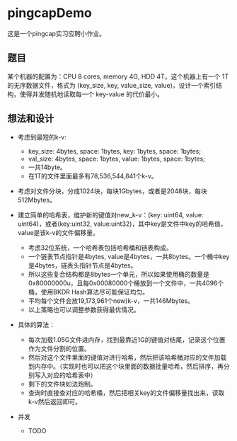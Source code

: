 # pingcapDemo

这是一个pingcap实习应聘小作业。
## 题目

某个机器的配置为：CPU 8 cores, memory 4G, HDD 4T，这个机器上有一个 1T 的无序数据文件，格式为 (key_size, key, value_size, value)，设计一个索引结构，使得并发随机地读取每一个 key-value 的代价最小。

## 想法和设计

- 考虑到最短的k-v: 
  - key_size: 4bytes, space: 1bytes, key: 1bytes, space: 1bytes;
  - val_size: 4bytes, space: 1bytes, value: 1bytes, space: 1bytes;
  - 一共14byte。
  - 在1T的文件里面最多有78,536,544,841个k-v。

- 考虑对文件分块，分成1024块，每块1Gbytes，或者是2048块，每块512Mbytes。

- 建立简单的哈希表，维护新的键值对new_k-v：(key: uint64, value: uint64)，或者(key:uint32, value:uint32)，其中key是文件中key的哈希值，value是该k-v的文件偏移量。
  - 考虑32位系统，一个哈希表包括哈希桶和链表构成。
  - 一个链表节点指针是4bytes, value是4bytes，一共8bytes。一个桶中key是4bytes，链表头指针节点是4bytes。
  - 所以这些复合结构都是8bytes一个单元，所以如果使用桶的数量是0x80000000u，且每0x00080000个桶放到一个文件中，一共4096个桶，使用BKDR Hash算法尽可能保证均匀。
  - 平均每个文件会放19,173,961个new)k-v，一共146Mbytes。
  - 以上策略也可以调整参数获得最优情况。

- 具体的算法：
  - 每次加载1.05G文件进内存，找到最靠近1G的键值对结尾，记录这个位置作为文件分割的位置。
  - 然后对这个文件里面的键值对进行哈希，然后把该哈希桶对应的文件加载到内存中。（实现时也可以把这个块里面的数据批量哈希，然后排序，再分别写入对应的哈希表中）
  - 剩下的文件块如法炮制。
  - 查询时直接查对应的哈希桶，然后把相关key的文件偏移量找出来，读取k-v然后返回即可。

- 并发
  - TODO

